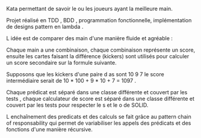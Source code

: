 Kata permettant de savoir le ou les joueurs ayant la meilleure main.

Projet réalisé en TDD , BDD , programmation fonctionnelle, implémentation de designs pattern en lambda .

L idée est de comparer des main d'une manière fluide et agréable : 

Chaque main a une combinaison, chaque combinaison représente un score, ensuite les cartes faisant la différence (kickers) sont utilisés pour calculer un score secondaire sur la formule suivante.

Supposons que les kickers d'une paire d as sont 10 9 7 le score intermédiaire serait de 10 * 100 + 9 * 10 + 7 = 1097 .

Chaque prédicat est séparé dans une classe différente et couvert par les tests , chaque calculateur de score est séparé dans une classe différente et couvert par les tests pour respecter le s et le o  de SOLID.

L enchaînement des predicats et des calculs se fait grâce au pattern chain of responsability qui permet de variabiliser les appels des prédicats et des fonctions d'une manière récursive.